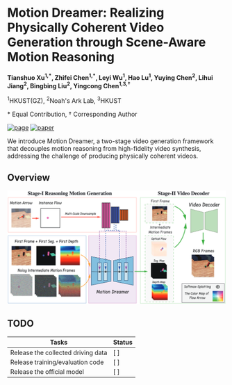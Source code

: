 # Motion Dreamer: Realizing Physically Coherent Video Generation through Scene-Aware Motion Reasoning

**Tianshuo Xu<sup>1,\*</sup>, Zhifei Chen<sup>1,\*</sup>, Leyi Wu<sup>1</sup>, Hao Lu<sup>1</sup>, Yuying Chen<sup>2</sup>, Lihui Jiang<sup>2</sup>, Bingbing Liu<sup>2</sup>, Yingcong Chen<sup>1,3,†</sup>**

<sup>1</sup>HKUST(GZ), <sup>2</sup>Noah's Ark Lab, <sup>3</sup>HKUST  

\* Equal Contribution, † Corresponding Author


[![page](https://img.shields.io/badge/page-visit-blue?style=for-the-badge)](https://yuevii.github.io/motion-dreamer/)
[![paper](https://img.shields.io/badge/paper-view-blue?style=for-the-badge)](https://arxiv.org/abs/2412.00547)


We introduce Motion Dreamer, a two-stage video generation framework that decouples motion reasoning from high-fidelity video synthesis, addressing the challenge of producing physically coherent videos.

## Overview
![overview](static/overview.png "Hover Title")


## TODO

| Tasks |     Status    |
|---------------------------------------|---------------|
| Release the collected driving data     | [ ] |
| Release training/evaluation code       | [ ] |
| Release the official model             | [ ] |

